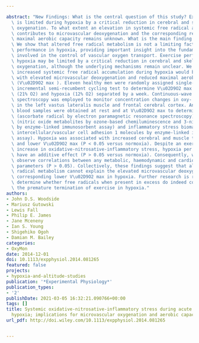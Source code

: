 ---
abstract: "New Findings: What is the central question of this study? Exercise performance\
  \ is limited during hypoxia by a critical reduction in cerebral and skeletal tissue\
  \ oxygenation. To what extent an elevation in systemic free radical accumulation\
  \ contributes to microvascular deoxygenation and the corresponding reduction in\
  \ maximal aerobic capacity remains unknown. What is the main finding and its importance?\
  \ We show that altered free radical metabolism is not a limiting factor for exercise\
  \ performance in hypoxia, providing important insight into the fundamental mechanisms\
  \ involved in the control of vascular oxygen transport. Exercise performance in\
  \ hypoxia may be limited by a critical reduction in cerebral and skeletal tissue\
  \ oxygenation, although the underlying mechanisms remain unclear. We examined whether\
  \ increased systemic free radical accumulation during hypoxia would be associated\
  \ with elevated microvascular deoxygenation and reduced maximal aerobic capacity\
  \ (V\u02D9O2 max ). Eleven healthy men were randomly assigned single-blind to an\
  \ incremental semi-recumbent cycling test to determine V\u02D9O2 max in both normoxia\
  \ (21% O2) and hypoxia (12% O2) separated by a week. Continuous-wave near-infrared\
  \ spectroscopy was employed to monitor concentration changes in oxy- and deoxyhaemoglobin\
  \ in the left vastus lateralis muscle and frontal cerebral cortex. Antecubital venous\
  \ blood samples were obtained at rest and at V\u02D9O2 max to determine oxidative\
  \ (ascorbate radical by electron paramagnetic resonance spectroscopy), nitrosative\
  \ (nitric oxide metabolites by ozone-based chemiluminescence and 3-nitrotyrosine\
  \ by enzyme-linked immunosorbent assay) and inflammatory stress biomarkers (soluble\
  \ intercellular/vascular cell adhesion 1 molecules by enzyme-linked immunosorbent\
  \ assay). Hypoxia was associated with increased cerebral and muscle tissue deoxygenation\
  \ and lower V\u02D9O2 max (P < 0.05 versus normoxia). Despite an exercise-induced\
  \ increase in oxidative-nitrosative-inflammatory stress, hypoxia per se did not\
  \ have an additive effect (P > 0.05 versus normoxia). Consequently, we failed to\
  \ observe correlations between any metabolic, haemodynamic and cardiorespiratory\
  \ parameters (P > 0.05). Collectively, these findings suggest that altered free\
  \ radical metabolism cannot explain the elevated microvascular deoxygenation and\
  \ corresponding lower V\u02D9O2 max in hypoxia. Further research is required to\
  \ determine whether free radicals when present in excess do indeed contribute to\
  \ the premature termination of exercise in hypoxia."
authors:
- John D.S. Woodside
- Mariusz Gutowski
- Lewis Fall
- Philip E. James
- Jane Mceneny
- Ian S. Young
- Shigehiko Ogoh
- Damian M. Bailey
categories:
- OxyMon
date: 2014-12-01
doi: 10.1113/expphysiol.2014.081265
featured: false
projects:
- hypoxia-and-altitude-studies
publication: '*Experimental Physiology*'
publication_types:
- '2'
publishDate: 2021-03-05 16:32:21.090766+00:00
tags: []
title: Systemic oxidative-nitrosative-inflammatory stress during acute exercise in
  hypoxia; implications for microvascular oxygenation and aerobic capacity
url_pdf: http://doi.wiley.com/10.1113/expphysiol.2014.081265

---

